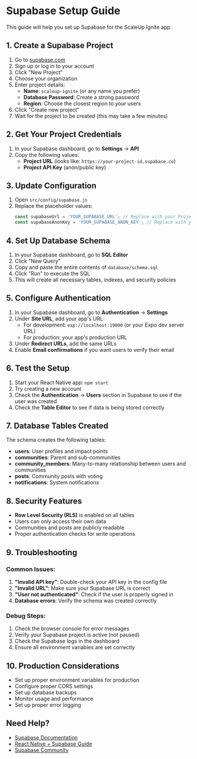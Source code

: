 # Supabase Setup Guide

This guide will help you set up Supabase for the ScaleUp Ignite app.

## 1. Create a Supabase Project

1. Go to [supabase.com](https://supabase.com)
2. Sign up or log in to your account
3. Click "New Project"
4. Choose your organization
5. Enter project details:
   - **Name**: `scaleup-ignite` (or any name you prefer)
   - **Database Password**: Create a strong password
   - **Region**: Choose the closest region to your users
6. Click "Create new project"
7. Wait for the project to be created (this may take a few minutes)

## 2. Get Your Project Credentials

1. In your Supabase dashboard, go to **Settings** → **API**
2. Copy the following values:
   - **Project URL** (looks like: `https://your-project-id.supabase.co`)
   - **Project API Key** (anon/public key)

## 3. Update Configuration

1. Open `src/config/supabase.js`
2. Replace the placeholder values:
   ```javascript
   const supabaseUrl = 'YOUR_SUPABASE_URL'; // Replace with your Project URL
   const supabaseAnonKey = 'YOUR_SUPABASE_ANON_KEY'; // Replace with your API Key
   ```

## 4. Set Up Database Schema

1. In your Supabase dashboard, go to **SQL Editor**
2. Click "New Query"
3. Copy and paste the entire contents of `database/schema.sql`
4. Click "Run" to execute the SQL
5. This will create all necessary tables, indexes, and security policies

## 5. Configure Authentication

1. In your Supabase dashboard, go to **Authentication** → **Settings**
2. Under **Site URL**, add your app's URL:
   - For development: `exp://localhost:19000` (or your Expo dev server URL)
   - For production: your app's production URL
3. Under **Redirect URLs**, add the same URLs
4. Enable **Email confirmations** if you want users to verify their email

## 6. Test the Setup

1. Start your React Native app: `npm start`
2. Try creating a new account
3. Check the **Authentication** → **Users** section in Supabase to see if the user was created
4. Check the **Table Editor** to see if data is being stored correctly

## 7. Database Tables Created

The schema creates the following tables:

- **users**: User profiles and impact points
- **communities**: Parent and sub-communities
- **community_members**: Many-to-many relationship between users and communities
- **posts**: Community posts with voting
- **notifications**: System notifications

## 8. Security Features

- **Row Level Security (RLS)** is enabled on all tables
- Users can only access their own data
- Communities and posts are publicly readable
- Proper authentication checks for write operations

## 9. Troubleshooting

### Common Issues:

1. **"Invalid API key"**: Double-check your API key in the config file
2. **"Invalid URL"**: Make sure your Supabase URL is correct
3. **"User not authenticated"**: Check if the user is properly signed in
4. **Database errors**: Verify the schema was created correctly

### Debug Steps:

1. Check the browser console for error messages
2. Verify your Supabase project is active (not paused)
3. Check the Supabase logs in the dashboard
4. Ensure all environment variables are set correctly

## 10. Production Considerations

- Set up proper environment variables for production
- Configure proper CORS settings
- Set up database backups
- Monitor usage and performance
- Set up proper error logging

## Need Help?

- [Supabase Documentation](https://supabase.com/docs)
- [React Native + Supabase Guide](https://supabase.com/docs/guides/getting-started/tutorials/with-react-native)
- [Supabase Community](https://github.com/supabase/supabase/discussions)
